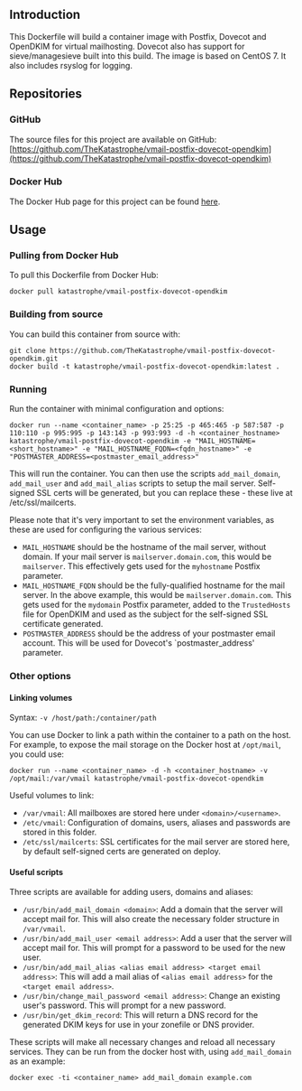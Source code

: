 ## Introduction
This Dockerfile will build a container image with Postfix, Dovecot and OpenDKIM for virtual mailhosting. Dovecot also has support for sieve/managesieve built into this build. The image is based on CentOS 7. It also includes rsyslog for logging.

## Repositories

### GitHub
The source files for this project are available on GitHub: [https://github.com/TheKatastrophe/vmail-postfix-dovecot-opendkim](https://github.com/TheKatastrophe/vmail-postfix-dovecot-opendkim)

### Docker Hub
The Docker Hub page for this project can be found [here](https://hub.docker.com/r/katastrophe/vmail-postfix-dovecot-opendkim/).

## Usage

### Pulling from Docker Hub
To pull this Dockerfile from Docker Hub:

	docker pull katastrophe/vmail-postfix-dovecot-opendkim

### Building from source
You can build this container from source with:

	git clone https://github.com/TheKatastrophe/vmail-postfix-dovecot-opendkim.git
	docker build -t katastrophe/vmail-postfix-dovecot-opendkim:latest .

### Running
Run the container with minimal configuration and options:

	docker run --name <container_name> -p 25:25 -p 465:465 -p 587:587 -p 110:110 -p 995:995 -p 143:143 -p 993:993 -d -h <container_hostname> katastrophe/vmail-postfix-dovecot-opendkim -e "MAIL_HOSTNAME=<short_hostname>" -e "MAIL_HOSTNAME_FQDN=<fqdn_hostname>" -e "POSTMASTER_ADDRESS=<postmaster_email_address>"

This will run the container. You can then use the scripts `add_mail_domain`, `add_mail_user` and `add_mail_alias` scripts to setup the mail server. Self-signed SSL certs will be generated, but you can replace these - these live at /etc/ssl/mailcerts.

Please note that it's very important to set the environment variables, as these are used for configuring the various services:

- `MAIL_HOSTNAME` should be the hostname of the mail server, without domain. If your mail server is `mailserver.domain.com`, this would be `mailserver`. This effectively gets used for the `myhostname` Postfix parameter.
- `MAIL_HOSTNAME_FQDN` should be the fully-qualified hostname for the mail server. In the above example, this would be `mailserver.domain.com`. This gets used for the `mydomain` Postfix parameter, added to the `TrustedHosts` file for OpenDKIM and used as the subject for the self-signed SSL certificate generated.
- `POSTMASTER_ADDRESS` should be the address of your postmaster email account. This will be used for Dovecot's `postmaster_address' parameter.

### Other options

#### Linking volumes

Syntax: `-v /host/path:/container/path`

You can use Docker to link a path within the container to a path on the host. For example, to expose the mail storage on the Docker host at `/opt/mail`, you could use:

	docker run --name <container_name> -d -h <container_hostname> -v /opt/mail:/var/vmail katastrophe/vmail-postfix-dovecot-opendkim

Useful volumes to link:
- `/var/vmail`: All mailboxes are stored here under `<domain>/<username>`.
- `/etc/vmail`: Configuration of domains, users, aliases and passwords are stored in this folder.
- `/etc/ssl/mailcerts`: SSL certificates for the mail server are stored here, by default self-signed certs are generated on deploy.

#### Useful scripts

Three scripts are available for adding users, domains and aliases:

- `/usr/bin/add_mail_domain <domain>`: Add a domain that the server will accept mail for. This will also create the necessary folder structure in `/var/vmail`.
- `/usr/bin/add_mail_user <email address>`: Add a user that the server will accept mail for. This will prompt for a password to be used for the new user.
- `/usr/bin/add_mail_alias <alias email address> <target email address>`: This will add a mail alias of `<alias email address>` for the `<target email address>`.
- `/usr/bin/change_mail_password <email address>`: Change an existing user's password. This will prompt for a new password.
- `/usr/bin/get_dkim_record`: This will return a DNS record for the generated DKIM keys for use in your zonefile or DNS provider.

These scripts will make all necessary changes and reload all necessary services. They can be run from the docker host with, using `add_mail_domain` as an example:

	docker exec -ti <container_name> add_mail_domain example.com